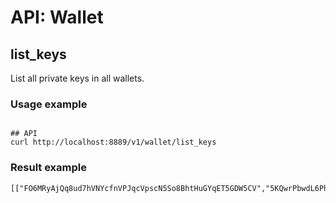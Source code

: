 # API: Wallet

## list_keys
List all private keys in all wallets.

### Usage example

```shell

## API
curl http://localhost:8889/v1/wallet/list_keys

```

### Result example

```
[["FO6MRyAjQq8ud7hVNYcfnVPJqcVpscN5So8BhtHuGYqET5GDW5CV","5KQwrPbwdL6PhXujxW37FSSQZ1JiwsST4cqQzDeyXtP79zkvFD3"]]

```
